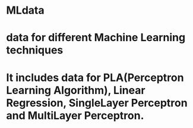 # MLdata
# data for different Machine Learning techniques
# It includes data for PLA(Perceptron Learning Algorithm), Linear Regression, SingleLayer Perceptron and MultiLayer Perceptron.
